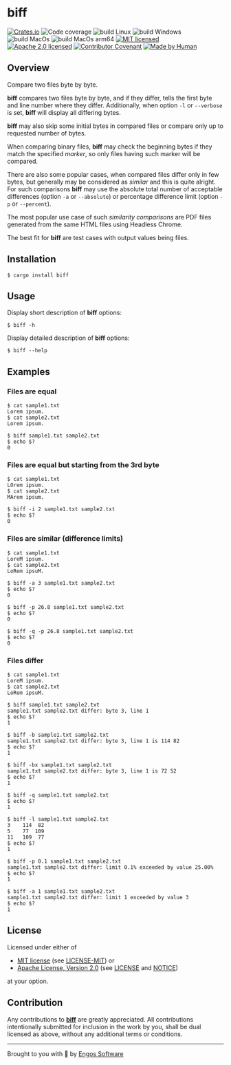 # biff

[![Crates.io][crates-badge]][crates-url]
![Code coverage][coverage-badge]
![build Linux][build-badge-linux]
![build Windows][build-badge-windows]
![build MacOs][build-badge-macos]
![build MacOs arm64][build-badge-macos-arm64]
[![MIT licensed][mit-badge]][mit-url]
[![Apache 2.0 licensed][apache-badge]][apache-url]
[![Contributor Covenant][cc-badge]][cc-url]
[![Made by Human][mbh-badge]][cc-url]

[crates-badge]: https://img.shields.io/crates/v/biff.svg
[crates-url]: https://crates.io/crates/biff
[mit-badge]: https://img.shields.io/badge/License-MIT-blue.svg
[mit-url]: https://github.com/EngosSoftware/biff/blob/main/LICENSE-MIT
[mit-license-url]: https://github.com/EngosSoftware/biff/blob/main/LICENSE-MIT
[apache-badge]: https://img.shields.io/badge/License-Apache%202.0-blue.svg
[apache-url]: https://github.com/EngosSoftware/biff/blob/main/LICENSE-APACHE
[apache-license-url]: https://github.com/EngosSoftware/biff/blob/main/LICENSE
[apache-notice-url]: https://github.com/EngosSoftware/biff/blob/main/NOTICE
[build-badge-linux]: https://github.com/EngosSoftware/biff/actions/workflows/build-linux.yml/badge.svg
[build-badge-windows]: https://github.com/EngosSoftware/biff/actions/workflows/build-windows.yml/badge.svg
[build-badge-macos]: https://github.com/EngosSoftware/biff/actions/workflows/build-macos.yml/badge.svg
[build-badge-macos-arm64]: https://github.com/EngosSoftware/biff/actions/workflows/build-macos-arm64.yml/badge.svg
[coverage-badge]: https://img.shields.io/badge/Code%20coverage-100%25-green.svg
[cc-badge]: https://img.shields.io/badge/Contributor%20Covenant-2.1-4baaaa.svg
[cc-url]: https://github.com/EngosSoftware/biff/blob/main/CODE_OF_CONDUCT.md
[mbh-badge]: https://img.shields.io/badge/Made_by-HUMAN-d35400.svg
[repository-url]: https://github.com/EngosSoftware/biff

## Overview

Compare two files byte by byte.

**biff** compares two files byte by byte, and if they differ, tells the first byte and line number where they differ.
Additionally, when option `-l` or `--verbose` is set, **biff** will display all differing bytes.

**biff** may also skip some initial bytes in compared files or compare only up to requested number of bytes.

When comparing binary files, **biff** may check the beginning bytes if they match the specified _marker_, so only
files having such marker will be compared.

There are also some popular cases, when compared files differ only in few bytes, but generally may be considered
as _similar_ and this is quite alright. For such comparisons **biff** may use the absolute total number of acceptable
differences (option `-a` or `--absolute`) or percentage difference limit (option `-p` or `--percent`).

The most popular use case of such _similarity comparisons_ are PDF files generated 
from the same HTML files using Headless Chrome. 

The best fit for **biff** are test cases with output values being files.  

## Installation

```
$ cargo install biff
```

## Usage

Display short description of **biff** options:

```
$ biff -h
```

Display detailed description of **biff** options:

```
$ biff --help
```

## Examples

<!--- see: bbt/tests/examples_in_readme/EXAMPLE_1 -->
### Files are equal

```shell
$ cat sample1.txt
Lorem ipsum.
$ cat sample2.txt
Lorem ipsum.

$ biff sample1.txt sample2.txt
$ echo $?
0
```

<!--- see: bbt/tests/examples_in_readme/EXAMPLE_2 -->
### Files are equal but starting from the 3rd byte

```shell
$ cat sample1.txt
LOrem ipsum.
$ cat sample2.txt
MArem ipsum.

$ biff -i 2 sample1.txt sample2.txt
$ echo $?
0
```

<!--- see: bbt/tests/examples_in_readme/EXAMPLE_3 -->
### Files are similar (difference limits)

```shell
$ cat sample1.txt
LoreM ipsum.
$ cat sample2.txt
LoRem ipsuM.

$ biff -a 3 sample1.txt sample2.txt
$ echo $?
0

$ biff -p 26.8 sample1.txt sample2.txt
$ echo $?
0

$ biff -q -p 26.8 sample1.txt sample2.txt
$ echo $?
0
```

<!--- see: bbt/tests/examples_in_readme/EXAMPLE_4 -->
### Files differ

```shell
$ cat sample1.txt
LoreM ipsum.
$ cat sample2.txt
LoRem ipsuM.

$ biff sample1.txt sample2.txt
sample1.txt sample2.txt differ: byte 3, line 1
$ echo $?
1

$ biff -b sample1.txt sample2.txt
sample1.txt sample2.txt differ: byte 3, line 1 is 114 82
$ echo $?
1

$ biff -bx sample1.txt sample2.txt
sample1.txt sample2.txt differ: byte 3, line 1 is 72 52
$ echo $?
1

$ biff -q sample1.txt sample2.txt
$ echo $?
1

$ biff -l sample1.txt sample2.txt
3    114  82
5    77  109
11   109  77
$ echo $?
1

$ biff -p 0.1 sample1.txt sample2.txt
sample1.txt sample2.txt differ: limit 0.1% exceeded by value 25.00%
$ echo $?
1

$ biff -a 1 sample1.txt sample2.txt
sample1.txt sample2.txt differ: limit 1 exceeded by value 3
$ echo $?
1
```

## License

Licensed under either of

- [MIT license][mit-url] (see [LICENSE-MIT][mit-license-url]) or
- [Apache License, Version 2.0][apache-url] (see [LICENSE][apache-license-url] and [NOTICE][apache-notice-url])

at your option.

## Contribution

Any contributions to [**biff**][repository-url] are greatly appreciated.
All contributions intentionally submitted for inclusion in the work by you,
shall be dual licensed as above, without any additional terms or conditions.

---

Brought to you with 💙 by [Engos Software](https://engos.de)
